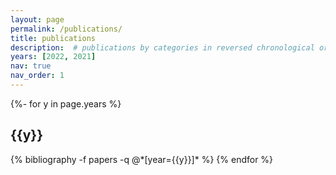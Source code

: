 ```yaml
---
layout: page
permalink: /publications/
title: publications
description:  # publications by categories in reversed chronological order. generated by jekyll-scholar.
years: [2022, 2021]
nav: true
nav_order: 1
---
```


<!-- _pages/publications.md -->
<div class="publications">

{%- for y in page.years %}
  <h2 class="year">{{y}}</h2>
  {% bibliography -f papers -q @*[year={{y}}]* %}
{% endfor %}

</div>

